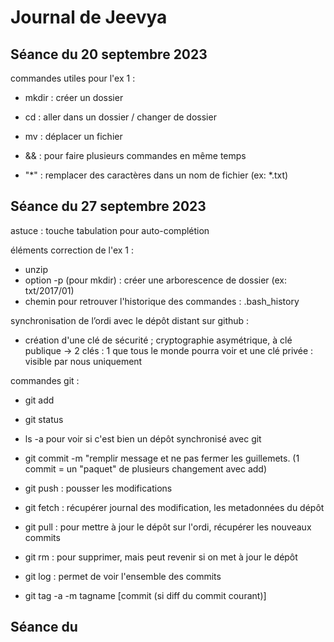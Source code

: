 # Journal de Jeevya

## Séance du 20 septembre 2023

commandes utiles pour l'ex 1 :
- mkdir : créer un dossier
- cd : aller dans un dossier / changer de dossier
- mv : déplacer un fichier

- && : pour faire plusieurs commandes en même temps
- "*" : remplacer des caractères dans un nom de fichier (ex: *.txt)

## Séance du 27 septembre 2023

astuce : touche tabulation pour auto-complétion

éléments correction de l'ex 1 :
- unzip
- option -p (pour mkdir) : créer une arborescence de dossier (ex: txt/2017/01)
- chemin pour retrouver l'historique des commandes : .bash_history

synchronisation de l’ordi avec le dépôt distant sur github :
- création d'une clé de sécurité ; cryptographie asymétrique, à clé publique -> 2 clés : 1 que tous le monde pourra voir et une clé privée : visible par nous uniquement

commandes git :
- git add <FILE>
- git status
- ls -a pour voir si c'est bien un dépôt synchronisé avec git
- git commit -m "remplir message et ne pas fermer les guillemets. (1 commit = un "paquet" de plusieurs changement avec add)
- git push : pousser les modifications

- git fetch : récupérer journal des modification, les metadonnées du dépôt
- git pull : pour mettre à jour le dépôt sur l'ordi, récupérer les nouveaux commits
- git rm : pour supprimer, mais peut revenir si on met à jour le dépôt
- git log : permet de voir l'ensemble des commits

- git tag -a -m tagname [commit (si diff du commit courant)]

## Séance du
  
